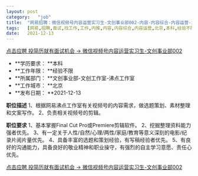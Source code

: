 ```yaml
---
layout:	post
category:	"job"
title:	"网易招聘：微信视频号内容运营实习生-文创事业部002-内容-内容综合-内容运营-北京本科经验不限"
tags:	[网易,招聘,面试,找工作,工作,内推,内容,内容综合,内容运营,北京,本科,经验不限]
date:	2021-12-13
---
```


[点击应聘 投简历就有面试机会 -> 微信视频号内容运营实习生-文创事业部002](http://mobile.bole.netease.com/bole/boleDetail?id=34600&employeeId=346f03c3cda5f04c&key=all)



- **学历要求： **本科
- **工作年限： **经验不限
- **所属部门： **文创事业部-文创工作室-沸点工作室
- **工作城市： **北京
- **发布日期： **2021-12-13



**职位描述**
1、根据网易沸点工作室有关视频号的内容需求，做选题策划、素材整理和文案写作。
2、负责相关视频号的剪辑。



**职位要求**
1、基本掌握Final Cut Pro或Premiere剪辑软件。
2、挖掘整理资料能力强者优先。
3、有一定关于人性/自然/心理/两性/家庭/教育等意义深刻的电影/纪录片阅片量优先。
4、具备丰富的选题和策划经验，有写稿经验者优先。
5、有良好的沟通能力，具备良好的敬业精神和职业操守，有强烈的自主学习意愿、责任心优先。



[点击应聘 投简历就有面试机会 -> 微信视频号内容运营实习生-文创事业部002](http://mobile.bole.netease.com/bole/boleDetail?id=34600&employeeId=346f03c3cda5f04c&key=all)